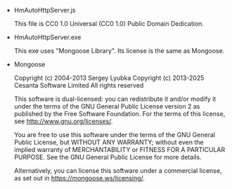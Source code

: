 - HmAutoHttpServer.js

    This file is CC0 1.0 Universal (CC0 1.0) Public Domain Dedication.



- HmAutoHttpServer.exe

    This exe uses "Mongoose Library".
    Its license is the same as Mongoose.


- Mongoose

    Copyright (c) 2004-2013 Sergey Lyubka
    Copyright (c) 2013-2025 Cesanta Software Limited
    All rights reserved

    This software is dual-licensed: you can redistribute it and/or modify
    it under the terms of the GNU General Public License version 2 as
    published by the Free Software Foundation. For the terms of this
    license, see <http://www.gnu.org/licenses/>.

    You are free to use this software under the terms of the GNU General
    Public License, but WITHOUT ANY WARRANTY; without even the implied
    warranty of MERCHANTABILITY or FITNESS FOR A PARTICULAR PURPOSE.
    See the GNU General Public License for more details.

    Alternatively, you can license this software under a commercial
    license, as set out in <https://mongoose.ws/licensing/>.
